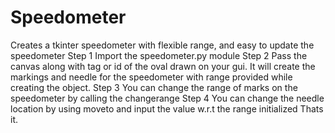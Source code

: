 # Speedometer
Creates a tkinter speedometer with flexible range, and easy to update the speedometer
Step 1
Import the speedometer.py module 
Step 2
Pass the canvas along with tag or id of the oval drawn on your gui. It will create the markings and needle for the speedometer with range provided while creating the object.
Step 3
You can change the range of marks on the speedometer by calling the changerange
Step 4 
You can change the needle location by using moveto and input the value w.r.t the range initialized
Thats it.

